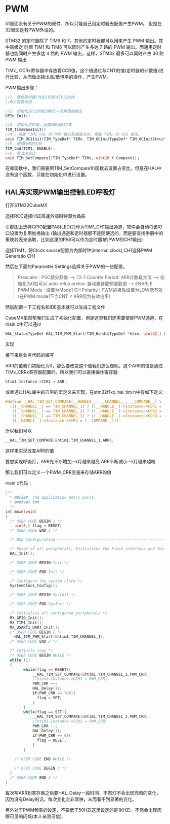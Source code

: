 ﻿# PWM
51里面没有关于PWM的硬件，所以只能自己用定时器去配置产生PWM。
但是在32里面是有PWM外设的。

STM32 的定时器除了 TIM6 和 7。其他的定时器都可以用来产生 PWM 输出。其中高级定
时器 TIM1 和 TIM8 可以同时产生多达 7 路的 PWM 输出。而通用定时器也能同时产生多达 4
路的 PWM 输出，这样，STM32 最多可以同时产生 30 路 PWM 输出

TIMx_ CCRx寄存器中存放着CCR值，这个值通过与CNT的值(定时器的计数值)进行比较，从而做出输出高/低电平的操作，产生PWM。

PWM输出步骤：
```c
//1. 使能定时器(外设)和相关IO口时钟
//RCC函数调用

//2. 初始化IO口的输出模式->复用推挽输出
GPIo_Init()

//3. 初始化定时器，设置ARR和PSC等
TIM_TimeBaseInit()
//4.）设置 TIM1_CH1 的 PWM 模式及通道方向, 使能 TIM1 的 CH1 输出。
void TIM_OC1Init(TIM_TypeDef* TIMx, TIM_OCInitTypeDef* TIM_OCInitStruct)；
//5. 使能PWM的时钟
TIM_Cmd(TIM1, ENABLE);
//6. 修改占空比
void TIM_SetCompare1(TIM_TypeDef* TIMx, uint16_t Compare1)；
```
在库函数中，我们需要用TIM_SetCompare1()函数去设置占空比，但是在HAL中没有这个函数，只能在初始化中进行设置。

## HAL库实现PWM输出控制LED呼吸灯

打开STM32CubeMX

选择RCC选择HSE高速外部时钟源为晶振

引脚图上选择GPIO配置PA8(LED灯)作为TIM1_CH1输出通道，软件会自动将该IO口设置为复用推挽输出
(输出通道和定时器都不是随便选的，而是要查找手册中的重映射表来选取，比如这里的PA8可以作为定时器1的PWM的CH1输出)

选择TIM1，将Clock sourse配置为内部时钟(internal clock),CH1选择PWM Generatio CH1

然后在下面的Parameter Settings选择关于PWM的一些配置。
> Prescaler : PSC预分频值 --> 72-1
Counter Period: ARR计数最大值 --> 初始化为0就可以
auto-reloa preloa: 自动重装载预装载值 --> ENABLE
PWM Mode : 设置为Mode1
CH Polarity : PWM的极性设置为LOW低有效
(在PWM mode1下当CNT < ARR则为有效电平)

然后配置一下工程名和IDE基本就可以生成工程文件

CubeMX虽然帮我们生成了初始化配置，但是这里我们还需要使能PWM通道，在main.c中可以通过
```c
HAL_StatusTypeDef HAL_TIM_PWM_Start(TIM_HandleTypeDef *htim, uint32_t Channel)
```
实现

接下来是业务代码的编写

ARR的值我们初始化为0，那么要改变这个值我们怎么做呢。这个ARR的值是通过TIMx_CRRx寄存器配置的，所以我们可以直接操作寄存器:
```c
htim1.Instance->CCR1 = ARR；
```
或者通过HAL库中的自带的宏定义来实现，在stm32f1xx_hal_tim.h中有如下定义:
```c
#define __HAL_TIM_SET_COMPARE(__HANDLE__, __CHANNEL__, __COMPARE__) \
  (((__CHANNEL__) == TIM_CHANNEL_1) ? ((__HANDLE__)->Instance->CCR1 = (__COMPARE__)) :\
   ((__CHANNEL__) == TIM_CHANNEL_2) ? ((__HANDLE__)->Instance->CCR2 = (__COMPARE__)) :\
   ((__CHANNEL__) == TIM_CHANNEL_3) ? ((__HANDLE__)->Instance->CCR3 = (__COMPARE__)) :\
   ((__HANDLE__)->Instance->CCR4 = (__COMPARE__)))
```
所以我们可以
```c
__HAL_TIM_SET_COMPARE(&htim1,TIM_CHANNEL_1,ARR);
```
这样来实现改变ARR的值

要想实现呼吸灯，ARR先不断增加-->灯越来越亮
ARR不断减小-->灯越来越暗

那么我们可以定义一个PWM_CRR变量来存储ARR的值

main.c代码：
```c
/**
  * @brief  The application entry point.
  * @retval int
  */
int main(void)
{
  /* USER CODE BEGIN 1 */
	uint8_t flag = RESET;
  /* USER CODE END 1 */

  /* MCU Configuration--------------------------------------------------------*/

  /* Reset of all peripherals, Initializes the Flash interface and the Systick. */
  HAL_Init();

  /* USER CODE BEGIN Init */

  /* USER CODE END Init */

  /* Configure the system clock */
  SystemClock_Config();

  /* USER CODE BEGIN SysInit */

  /* USER CODE END SysInit */

  /* Initialize all configured peripherals */
  MX_GPIO_Init();
  MX_TIM1_Init();
  MX_USART1_UART_Init();
  /* USER CODE BEGIN 2 */
	HAL_TIM_PWM_Start(&htim1,TIM_CHANNEL_1);
  /* USER CODE END 2 */

  /* Infinite loop */
  /* USER CODE BEGIN WHILE */
  while (1)
  {
		while(flag == RESET){
		    __HAL_TIM_SET_COMPARE(&htim1,TIM_CHANNEL_1,PWM_CRR);
			//htim1.Instance->CCR1 = PWM_CRR;
			PWM_CRR ++;
			HAL_Delay(1);
			if(PWM_CRR == 700){
			  flag = SET;
			}
		}
		while(flag == SET){
			__HAL_TIM_SET_COMPARE(&htim1,TIM_CHANNEL_1,PWM_CRR);
			//htim1.Instance->CCR1 = PWM_CRR;
			PWM_CRR --;
			HAL_Delay(1);
			if(PWM_CRR == 0){
			  flag = RESET;
			}
		}
		
    /* USER CODE END WHILE */

    /* USER CODE BEGIN 3 */
  }
  /* USER CODE END 3 */
}
```

每次写ARR到寄存器之后要HAL_Delay一段时间，不然灯不会出现亮暗的变化，因为没有Delay的话，每次变化会非常快，从而看不到显著的变化。

另外对于PWM频率的设定，不要低于50HZ(这里设定的是1KHZ)，不然会出现肉眼可见的闪烁(本人亲测可信).

